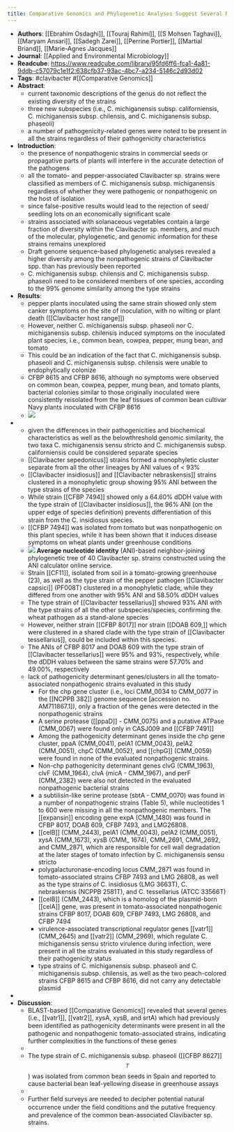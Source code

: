 ```yaml
---
title: Comparative Genomics and Phylogenetic Analyses Suggest Several Novel Species within the Genus Clavibacter, Including Nonpathogenic Tomato-Associated Strains
---
```


- **Authors**: [[Ebrahim Osdaghi]], [[Touraj Rahimi]], [[S Mohsen Taghavi]], [[Maryam Ansari]], [[Sadegh Zarei]], [[Perrine Portier]], [[Martial Briand]], [[Marie-Agnes Jacques]]
- **Journal**: [[Applied and Environmental Microbiology]]
- **Readcube**: https://www.readcube.com/library/95fd6ff6-fca1-4a81-9ddb-c57079c1e1f2:638cfb37-93ac-4bc7-a234-5146c2d93d02
- **Tags**: #clavibacter #[[Comparative Genomics]]
- **Abstract**:
	- current taxonomic descriptions of the genus do not reﬂect the existing diversity of the strains
	- three new subspecies (i.e., C. michiganensis subsp. californiensis, C. 
	  michiganensis subsp. chilensis, and C. michiganensis subsp. phaseoli)
	- a number of pathogenicity-related genes were noted to be present in all 
	  the strains regardless of their pathogenicity characteristics
- **Introduction**:
	- the presence of nonpathogenic strains in commercial seeds or propagative parts of plants will interfere in the accurate detection of the pathogens
	- all the tomato- and pepper-associated Clavibacter sp. strains were classiﬁed as members of C. michiganensis subsp. michiganensis regardless of whether they were pathogenic or nonpathogenic on the host of isolation
	- since false-positive results would lead to the rejection of seed/ seedling lots on an economically signiﬁcant scale
	- strains associated with solanaceous vegetables contain a large fraction 
	  of diversity within the Clavibacter sp. members, and much of the 
	  molecular, phylogenetic, and genomic information for these strains 
	  remains unexplored
	- Draft genome sequence-based phylogenetic analyses revealed a higher diversity among the nonpathogenic strains of Clavibacter spp. than has  previously been reported
	- C. michiganensis subsp. chilensis and C. michiganensis subsp. phaseoli need to be considered members of one species, according to the 99% genome similarity among the type strains
- **Results**:
	- pepper plants inoculated using the same strain showed only stem canker symptoms on the site of inoculation, with no wilting or plant death ([[Clavibacter host range]])
	- However, neither C. michiganensis subsp. phaseoli nor C. michiganensis 
	  subsp. chilensis induced symptoms on the inoculated plant species, i.e.,
	   common bean, cowpea, pepper, mung bean, and tomato
	- This could be an indication of the fact that C. michiganensis subsp. phaseoli and C. michiganensis subsp. chilensis were unable to endophytically colonize
	- CFBP 8615 and CFBP 8616, although no symptoms were observed on common bean, cowpea, pepper, mung bean, and tomato plants, bacterial colonies similar to those originally inoculated were consistently reisolated from the leaf tissues of common bean cultivar Navy plants inoculated with 
	  CFBP 8616
	- ![](https://firebasestorage.googleapis.com/v0/b/firescript-577a2.appspot.com/o/imgs%2Fapp%2FQualifying_Exam%2FP_zwImWQZ1.png?alt=media&token=37bcb1d2-54ed-44b2-9761-91121bb58fcd)
-
	- given the differences in their pathogenicities and biochemical characteristics as well as the belowthreshold genomic similarity, the two taxa C. michiganensis sensu stricto and C. michiganensis subsp. californiensis could be considered separate species
	- [[Clavibacter sepedonicus]] strains formed a monophyletic cluster separate from all the other lineages by ANI values of < 93%
	- [[Clavibacter insidiosus]] and [[Clavibacter nebraskensis]] strains clustered in a monophyletic group showing 95% ANI between the type strains of the species
	- While strain [[CFBP 7494]] showed only a 64.60% dDDH value with the type strain of [[Clavibacter insidiosus]], the 96% ANI (on the upper edge of species deﬁnition) prevents differentiation of this strain from the C. insidiosus species.
	- [[CFBP 7494]] was isolated from tomato but was nonpathogenic on this plant species, while it has been shown that it induces disease symptoms on wheat plants under greenhouse conditions
	- ![](https://firebasestorage.googleapis.com/v0/b/firescript-577a2.appspot.com/o/imgs%2Fapp%2FQualifying_Exam%2Fv7rYeKp0ZU.png?alt=media&token=3e0c120a-6735-44bf-aefe-8e52044cd9b9)
	  **Average nucleotide identity** (ANI)-based neighbor-joining phylogenetic 
	  tree of 40 Clavibacter sp. strains constructed using the ANI calculator 
	  online service.
	- Strain [[CF11]], isolated from soil in a tomato-growing greenhouse (23), as well as the type strain of the pepper pathogen [[Clavibacter capsici]] (PF008T) clustered in a monophyletic clade, while they differed from one another with 95% ANI and 58.50% dDDH values
	- The type strain of [[Clavibacter tessellarius]] showed 93% ANI with the type strains of all the other subspecies/species, confirming the wheat pathogen as a stand-alone species
	- However, neither strain [[CFBP 8017]] nor strain [[DOAB 609,]] which were clustered in a shared clade with the type strain of [[Clavibacter tessellarius]], could be included within this species.
	- The ANIs of CFBP 8017 and DOAB 609 with the type strain of [[Clavibacter tessellarius]] were 95% and 93%, respectively, while the dDDH values between the same strains were 57.70% and 49.00%, respectively
	- lack of pathogenicity determinant genes/clusters in all the tomato-associated nonpathogenic strains evaluated in this study
		- For the chp gene cluster (i.e., loci CMM_0034 to CMM_0077 in the [[NCPPB  382]] genome sequence [accession no. AM711867.1]), only a fraction of the genes were detected in the nonpathogenic strains
		- A serine protease ([[ppaD]] - CMM_0075) and a putative ATPase (CMM_0067) were found only in CASJ009 and [[CFBP 7491]]
		- Among the pathogenicity determinant genes inside the chp gene cluster, ppaA (CMM_0041), pelA1 (CMM_0043), pelA2 (CMM_0051), chpC (CMM_0052), and [[chpG]] (CMM_0059) were found in none of the evaluated nonpathogenic strains.
		- Non-chp pathogenicity determinant genes clvG (CMM_1963), clvF (CMM_1964), clvA (micA - CMM_1967), and perF (CMM_2382) were also not detected in the evaluated nonpathogenic bacterial strains
		- a subtilisin-like serine protease (sbtA - CMM_0070) was found in a number of nonpathogenic strains (Table 5), while nucleotides 1 to 600 were missing in all the nonpathogenic members. The [[expansin]] encoding gene expA (CMM_1480) was found in CFBP 8017, DOAB 609, CFBP 7493, and LMG26808.
		- [[celB]] (CMM_2443), pelA1 (CMM_0043), pelA2 (CMM_0051), xysA (CMM_1673), xysB (CMM_ 1674), CMM_2691, CMM_2692, and CMM_2871, which are responsible for cell wall degradation at the later stages of tomato infection by C. michiganensis sensu stricto
		- polygalacturonase-encoding locus CMM_2871 was found in tomato-associated strains CFBP 7493 and LMG 26808, as well as the type strains of C. insidiosus (LMG 3663T), C. nebraskensis (NCPPB 2581T), and C. tessellarius (ATCC 33566T)
		- [[celB]] (CMM_2443), which is a homolog of the plasmid-born [[celA]] gene, was present in tomato-associated nonpathogenic strains CFBP 8017, DOAB 609, CFBP 7493, LMG 26808, and CFBP 7494
		- virulence-associated transcriptional regulator genes [[vatr1]] (CMM_2645) and [[vatr2]] (CMM_2969), which regulate C. michiganensis sensu stricto virulence during infection, were present in all the strains evaluated in this study regardless of their pathogenicity status
		- type strains of C. michiganensis subsp. phaseoli and C. michiganensis subsp. chilensis, as well as the two peach-colored strains CFBP 8615 and CFBP 8616, did not carry any detectable plasmid
-
- **Discussion**:
	- BLAST-based [[Comparative Genomics]] revealed that several genes (i.e., [[vatr1]], [[vatr2]], xysA, xysB, and srtA) which had previously been identiﬁed as pathogenicity determinants were present in all the pathogenic and  nonpathogenic tomato-associated strains, indicating further complexities in the functions of these genes
	-
	- The type strain of C. michiganensis subsp. phaseoli ([[CFBP 8627]]$$^T$$) was isolated from common bean seeds in Spain and reported to cause bacterial bean leaf-yellowing disease in greenhouse assays
	-
	- Further ﬁeld surveys are needed to decipher potential natural occurrence under the ﬁeld conditions and the putative frequency and prevalence of the common bean-associated Clavibacter sp. strains.